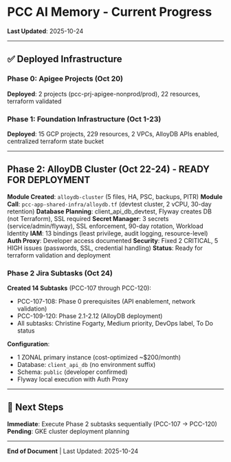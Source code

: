 # PCC AI Memory - Current Progress

**Last Updated**: 2025-10-24

---

## ✅ Deployed Infrastructure

### Phase 0: Apigee Projects (Oct 20)
**Deployed**: 2 projects (pcc-prj-apigee-nonprod/prod), 22 resources, terraform validated

### Phase 1: Foundation Infrastructure (Oct 1-23)
**Deployed**: 15 GCP projects, 229 resources, 2 VPCs, AlloyDB APIs enabled, centralized terraform state bucket

---

## Phase 2: AlloyDB Cluster (Oct 22-24) - READY FOR DEPLOYMENT

**Module Created**: `alloydb-cluster` (5 files, HA, PSC, backups, PITR)
**Module Call**: `pcc-app-shared-infra/alloydb.tf` (devtest cluster, 2 vCPU, 30-day retention)
**Database Planning**: client_api_db_devtest, Flyway creates DB (not Terraform), SSL required
**Secret Manager**: 3 secrets (service/admin/flyway), SSL enforcement, 90-day rotation, Workload Identity
**IAM**: 13 bindings (least privilege, audit logging, resource-level)
**Auth Proxy**: Developer access documented
**Security**: Fixed 2 CRITICAL, 5 HIGH issues (passwords, SSL, credential handling)
**Status**: Ready for terraform validation and deployment

### Phase 2 Jira Subtasks (Oct 24)
**Created 14 Subtasks** (PCC-107 through PCC-120):
- PCC-107-108: Phase 0 prerequisites (API enablement, network validation)
- PCC-109-120: Phase 2.1-2.12 (AlloyDB deployment)
- All subtasks: Christine Fogarty, Medium priority, DevOps label, To Do status

**Configuration**:
- 1 ZONAL primary instance (cost-optimized ~$200/month)
- Database: `client_api_db` (no environment suffix)
- Schema: `public` (developer confirmed)
- Flyway local execution with Auth Proxy

---

## 🎯 Next Steps

**Immediate**: Execute Phase 2 subtasks sequentially (PCC-107 → PCC-120)
**Pending**: GKE cluster deployment planning

---

**End of Document** | Last Updated: 2025-10-24
